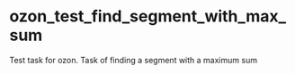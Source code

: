 # ozon_test_find_segment_with_max_sum
Test task for ozon. Task of finding a segment with a maximum sum
